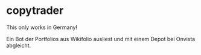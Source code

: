 # copytrader

This only works in Germany!

Ein Bot der Portfolios aus Wikifolio ausliest und mit einem Depot bei Onvista abgleicht.
